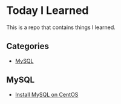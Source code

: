 # Today I Learned
This is a repo that contains things I learned.

## Categories
- [MySQL](#mysql)

## MySQL
- [Install MySQL on CentOS](/smys0515/til/blob/master/mysql/install-mysql-on-centos.md)
